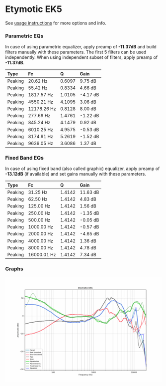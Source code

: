 # Etymotic EK5
See [usage instructions](https://github.com/jaakkopasanen/AutoEq#usage) for more options and info.

### Parametric EQs
In case of using parametric equalizer, apply preamp of **-11.37dB** and build filters manually
with these parameters. The first 5 filters can be used independently.
When using independent subset of filters, apply preamp of **-11.37dB**.

| Type    | Fc          |      Q | Gain     |
|:--------|:------------|:-------|:---------|
| Peaking | 20.62 Hz    | 0.6097 | 9.75 dB  |
| Peaking | 55.42 Hz    | 0.8334 | 4.66 dB  |
| Peaking | 1817.57 Hz  | 1.0105 | -4.17 dB |
| Peaking | 4550.21 Hz  | 4.1095 | 3.06 dB  |
| Peaking | 12178.26 Hz | 0.8128 | 8.00 dB  |
| Peaking | 277.69 Hz   | 1.4761 | -1.22 dB |
| Peaking | 845.24 Hz   | 4.1479 | 0.92 dB  |
| Peaking | 6010.25 Hz  | 4.9575 | -0.53 dB |
| Peaking | 8174.91 Hz  | 5.2619 | -1.52 dB |
| Peaking | 9639.05 Hz  | 3.6086 | 1.37 dB  |

### Fixed Band EQs
In case of using fixed band (also called graphic) equalizer, apply preamp of **-13.12dB**
(if available) and set gains manually with these parameters.

| Type    | Fc          |      Q | Gain     |
|:--------|:------------|:-------|:---------|
| Peaking | 31.25 Hz    | 1.4142 | 11.63 dB |
| Peaking | 62.50 Hz    | 1.4142 | 4.83 dB  |
| Peaking | 125.00 Hz   | 1.4142 | 1.56 dB  |
| Peaking | 250.00 Hz   | 1.4142 | -1.35 dB |
| Peaking | 500.00 Hz   | 1.4142 | -0.05 dB |
| Peaking | 1000.00 Hz  | 1.4142 | -0.57 dB |
| Peaking | 2000.00 Hz  | 1.4142 | -4.65 dB |
| Peaking | 4000.00 Hz  | 1.4142 | 1.36 dB  |
| Peaking | 8000.00 Hz  | 1.4142 | 4.78 dB  |
| Peaking | 16000.01 Hz | 1.4142 | 7.34 dB  |

### Graphs
![](./Etymotic%20EK5.png)